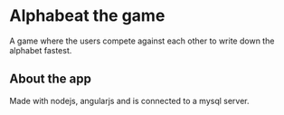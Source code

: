 # Alphabeat the game
A game where the users compete against each other to write down the alphabet fastest.

## About the app
Made with nodejs, angularjs and is connected to a mysql server.